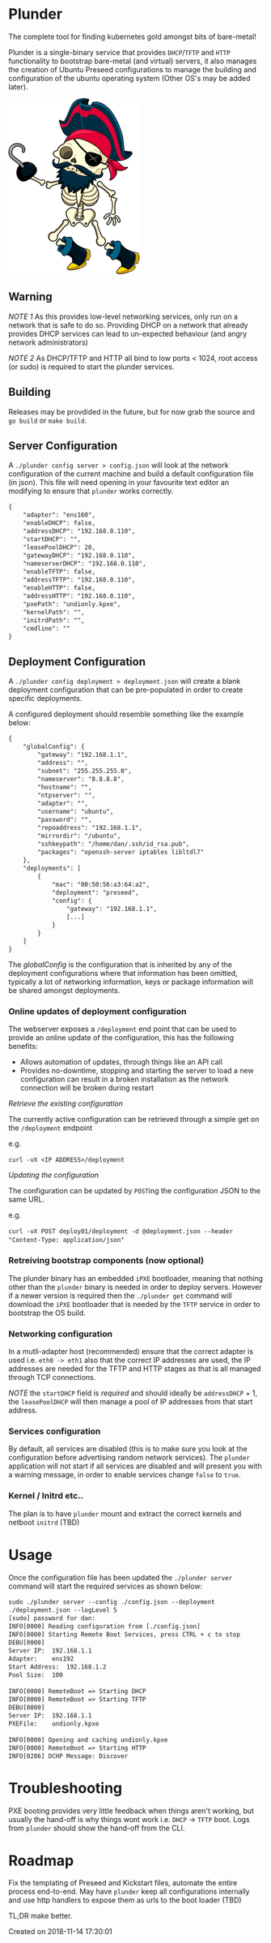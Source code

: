 
# Plunder

The complete tool for finding kubernetes gold amongst bits of bare-metal!

Plunder is a single-binary service that provides `DHCP`/`TFTP` and `HTTP` functionality to bootstrap bare-metal (and virtual) servers, it also manages the creation of Ubuntu Preseed configurations to manage the building and configuration of the ubuntu operating system (Other OS's may be added later). 

![Plunder Captain](./image/plunder_captain.png)

## Warning

*NOTE 1* As this provides low-level networking services, only run on a network that is safe to do so. Providing DHCP on a network that already provides DHCP services can lead to un-expected behaviour (and angry network administrators)

*NOTE 2* As DHCP/TFTP and HTTP all bind to low ports < 1024, root access (or sudo) is required to start the plunder services.

## Building

Releases may be provdided in the future, but for now grab the source and `go build` or `make build`.

## Server Configuration

A `./plunder config server > config.json` will look at the network configuration of the current machine and build a default configuration file (in json). This file will need opening in your favourite text editor an modifying to ensure that `plunder` works correctly. 

```
{
	"adapter": "ens160",
	"enableDHCP": false,
	"addressDHCP": "192.168.0.110",
	"startDHCP": "",
	"leasePoolDHCP": 20,
	"gatewayDHCP": "192.168.0.110",
	"nameserverDHCP": "192.168.0.110",
	"enableTFTP": false,
	"addressTFTP": "192.168.0.110",
	"enableHTTP": false,
	"addressHTTP": "192.168.0.110",
	"pxePath": "undionly.kpxe",
	"kernelPath": "",
	"initrdPath": "",
	"cmdline": ""
}
```

## Deployment Configuration

A `./plunder config deployment > deployment.json` will create a blank deployment configuration that can be pre-populated in order to create specific deployments.

A configured deployment should resemble something like the example below:

```
{
	"globalConfig": {
		"gateway": "192.168.1.1",
		"address": "",
		"subnet": "255.255.255.0",
		"nameserver": "8.8.8.8",
		"hostname": "",
		"ntpserver": "",
		"adapter": "",
		"username": "ubuntu",
		"password": "",
		"repoaddress": "192.168.1.1",
		"mirrordir": "/ubuntu",
		"sshkeypath": "/home/dan/.ssh/id_rsa.pub",
		"packages": "openssh-server iptables libltdl7"
	},
	"deployments": [
		{
			"mac": "00:50:56:a3:64:a2",
			"deployment": "preseed",
			"config": {
				"gateway": "192.168.1.1",
				[...]
			}
		}
	]
}
```

The *globalConfig* is the configuration that is inherited by any of the deployment configurations where that information has been omitted, typically a lot of networking information, keys or package information will be shared amongst deployments. 

### Online updates of deployment configuration
The webserver exposes a `/deployment` end point that can be used to provide an online update of the configuration, this has the following benefits:

- Allows automation of updates, through things like an API call
- Provides no-downtime, stopping and starting the server to load a new configuration can result in a broken installation as the network connection will be broken during restart

*Retrieve the existing configuration*

The currently active configuration can be retrieved through a simple get on the `/deployment` endpoint 

e.g.

`curl -vX <IP ADDRESS>/deployment`

*Updating the configuration*

The configuration can be updated by `POST`ing the configuration JSON to the same URL.

e.g.

`curl -vX POST deploy01/deployment -d @deployment.json --header "Content-Type: application/json"`

### Retreiving bootstrap components (now optional)

The plunder binary has an embedded `iPXE` bootloader, meaning that nothing other than the `plunder` binary is needed in order to deploy servers. However if a newer version is required then the `./plunder get` command will download the `iPXE` bootloader that is needed by the `TFTP` service in order to bootstrap the OS build. 

### Networking configuration
In a mutli-adapter host (recommended) ensure that the correct adapter is used i.e. `eth0 -> eth1` also that the correct IP addresses are used, the IP addresses are needed for the TFTP and HTTP stages as that is all managed through TCP connections. 

*NOTE* the `startDHCP` field is _required_ and should ideally be `addressDHCP` + 1, the `leasePoolDHCP` will then manage a pool of IP addresses from that start address.

### Services configuration
By default, all services are disabled (this is to make sure you look at the configuration before advertising random network services). The `plunder` application will not start if all services are disabled and will present you with a warning message, in order to enable services change `false` to `true`.

### Kernel / Initrd etc.. 

The plan is to have `plunder` mount and extract the correct kernels and netboot `initrd` (TBD)

# Usage

Once the configuration file has been updated the `./plunder server` command will start the required services as shown below:

```
sudo ./plunder server --config ./config.json --deployment ./deployment.json --logLevel 5
[sudo] password for dan: 
INFO[0000] Reading configuration from [./config.json]   
INFO[0000] Starting Remote Boot Services, press CTRL + c to stop 
DEBU[0000] 
Server IP:	192.168.1.1
Adapter:	ens192
Start Address:	192.168.1.2
Pool Size:	100
 
INFO[0000] RemoteBoot => Starting DHCP                  
INFO[0000] RemoteBoot => Starting TFTP                  
DEBU[0000] 
Server IP:	192.168.1.1
PXEFile:	undionly.kpxe
 
INFO[0000] Opening and caching undionly.kpxe            
INFO[0000] RemoteBoot => Starting HTTP                  
INFO[0286] DCHP Message: Discover   
```

# Troubleshooting

PXE booting provides very little feedback when things aren't working, but usually the hand-off is why things wont work i.e. `DHCP` -> `TFTP` boot. Logs from `plunder` should show the hand-off from the CLI.

# Roadmap

Fix the templating of Preseed and Kickstart files, automate the entire process end-to-end. May have `plunder` keep all configurations internally and use http handlers to expose them as urls to the boot loader (TBD)

TL;DR make better.

Created on 2018-11-14 17:30:01
